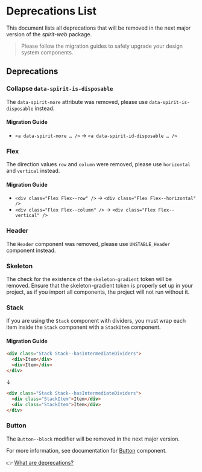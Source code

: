# Deprecations List

This document lists all deprecations that will be removed in the next major version of the _spirit-web_ package.

> Please follow the migration guides to safely upgrade your design system components.

## Deprecations

### Collapse `data-spirit-is-disposable`

The `data-spirit-more` attribute was removed, please use `data-spirit-is-disposable` instead.

#### Migration Guide

- `<a data-spirit-more … />` → `<a data-spirit-id-disposable … />`

### Flex

The direction values `row` and `column` were removed, please use `horizontal` and `vertical` instead.

#### Migration Guide

- `<div class="Flex Flex--row" />` → `<div class="Flex Flex--horizontal" />`
- `<div class="Flex Flex--column" />` → `<div class="Flex Flex--vertical" />`

### Header

The `Header` component was removed, please use `UNSTABLE_Header` component instead.

### Skeleton

The check for the existence of the `skeleton-gradient` token will be removed. Ensure that the skeleton-gradient token is properly set up in your project, as if you import all components, the project will not run without it.

### Stack

If you are using the `Stack` component with dividers, you must wrap each item inside the `Stack` component with a `StackItem` component.

#### Migration Guide

```html
<div class="Stack Stack--hasIntermediateDividers">
  <div>Item</div>
  <div>Item</div>
</div>
```

↓

```html
<div class="Stack Stack--hasIntermediateDividers">
  <div class="StackItem">Item</div>
  <div class="StackItem">Item</div>
</div>
```

### Button

The `Button--block` modifier will be removed in the next major version.

For more information, see documentation for [Button][button] component.

👉 [What are deprecations?][readme-deprecations]

[button]: https://github.com/lmc-eu/spirit-design-system/blob/main/packages/web/src/scss/components/Button/README.md
[readme-deprecations]: https://github.com/lmc-eu/spirit-design-system/blob/main/packages/web/README.md#deprecations
